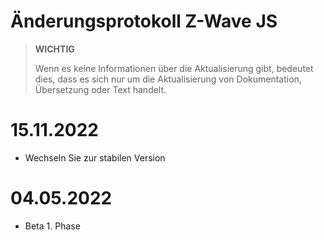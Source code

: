 # Änderungsprotokoll Z-Wave JS

>**WICHTIG**
>
>Wenn es keine Informationen über die Aktualisierung gibt, bedeutet dies, dass es sich nur um die Aktualisierung von Dokumentation, Übersetzung oder Text handelt.

# 15.11.2022

- Wechseln Sie zur stabilen Version

# 04.05.2022

- Beta 1. Phase
